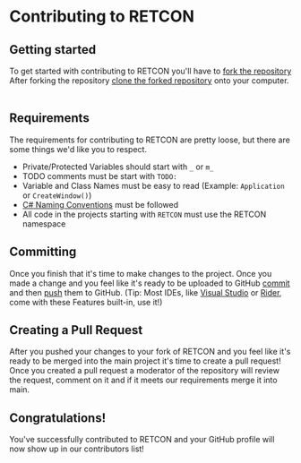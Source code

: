 # Contributing to RETCON
## Getting started
To get started with contributing to RETCON you'll have to [fork the repository](https://docs.github.com/en/get-started/quickstart/fork-a-repo)<br>
After forking the repository [clone the forked repository](https://docs.github.com/en/repositories/creating-and-managing-repositories/cloning-a-repository) onto your computer.<br><br>

## Requirements
The requirements for contributing to RETCON are pretty loose, but there are some things we'd like you to respect.
- Private/Protected Variables should start with ``_`` or ``m_``
- TODO comments must be start with ``TODO: ``
- Variable and Class Names must be easy to read (Example: ``Application`` or ``CreateWindow()``)
- [C# Naming Conventions](https://learn.microsoft.com/en-us/dotnet/csharp/fundamentals/coding-style/coding-conventions) must be followed
- All code in the projects starting with ``RETCON`` must use the RETCON namespace

## Committing
Once you finish that it's time to make changes to the project. Once you made a change and you feel like it's ready to be uploaded to GitHub [commit](https://github.com/git-guides/git-commit) and then [push](https://docs.github.com/en/get-started/using-git/pushing-commits-to-a-remote-repository) them to GitHub. (Tip: Most IDEs, like [Visual Studio](https://visualstudio.microsoft.com/) or [Rider](https://www.jetbrains.com/rider/), come with these Features built-in, use it!)

## Creating a Pull Request
After you pushed your changes to your fork of RETCON and you feel like it's ready to be merged into the main project it's time to create a pull request!<br>
Once you created a pull request a moderator of the repository will review the request, comment on it and if it meets our requirements merge it into main.

## Congratulations!
You've successfully contributed to RETCON and your GitHub profile will now show up in our contributors list!
